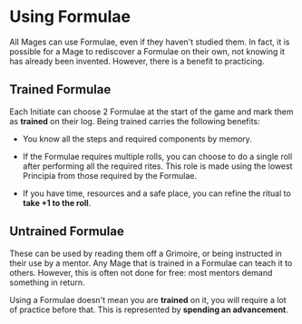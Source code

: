 # Using Formulae

All Mages can use Formulae, even if they haven't studied them. 
In fact, it is possible for a Mage to rediscover a Formulae on their own, not knowing it has already been invented.
However, there is a benefit to practicing.

## Trained Formulae

Each Initiate can choose 2 Formulae at the start of the game and mark them as __trained__ on their log. 
Being trained carries the following benefits:

* You know all the steps and required components by memory.

* If the Formulae requires multiple rolls, you can choose to do a single roll after performing all the required rites. 
This role is made using the lowest Principia from those required by the Formulae. 

* If you have time, resources and a safe place, you can refine the ritual to __take +1 to the roll__.


## Untrained Formulae

These can be used by reading them off a Grimoire, or being instructed in their use by a mentor. 
Any Mage that is trained in a Formulae can teach it to others. 
However, this is often not done for free: most mentors demand something in return.

Using a Formulae doesn't mean you are __trained__ on it, you will require a lot of practice before that.
This is represented by __spending an advancement__.

